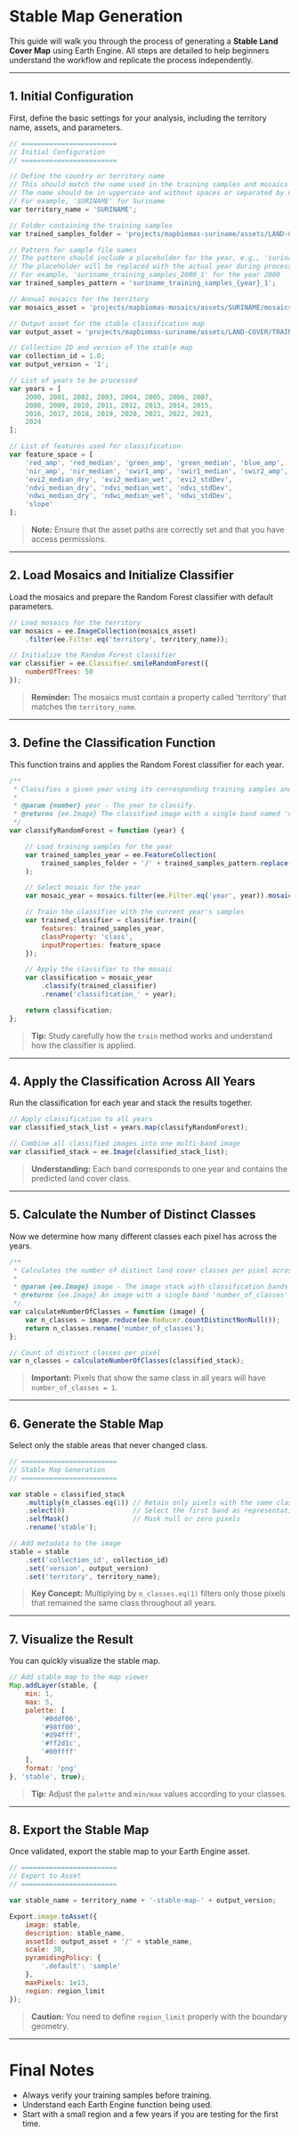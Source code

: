 # Stable Map Generation

This guide will walk you through the process of generating a **Stable Land Cover Map** using Earth Engine. All steps are detailed to help beginners understand the workflow and replicate the process independently.

---

## 1. Initial Configuration

First, define the basic settings for your analysis, including the territory name, assets, and parameters.

```javascript
// ========================
// Initial Configuration
// ========================

// Define the country or territory name
// This should match the name used in the training samples and mosaics
// The name should be in uppercase and without spaces or separated by underscores
// For example, 'SURINAME' for Suriname
var territory_name = 'SURINAME';

// Folder containing the training samples
var trained_samples_folder = 'projects/mapbiomas-suriname/assets/LAND-COVER/TRAINING/SAMPLES/STABLE-1';

// Pattern for sample file names
// The pattern should include a placeholder for the year, e.g., 'suriname_training_samples_{year}_1'
// The placeholder will be replaced with the actual year during processing
// For example, 'suriname_training_samples_2000_1' for the year 2000
var trained_samples_pattern = 'suriname_training_samples_{year}_1';

// Annual mosaics for the territory
var mosaics_asset = 'projects/mapbiomas-mosaics/assets/SURINAME/mosaics-1';

// Output asset for the stable classification map
var output_asset = 'projects/mapbiomas-suriname/assets/LAND-COVER/TRAINING/stable';

// Collection ID and version of the stable map
var collection_id = 1.0;
var output_version = '1';

// List of years to be processed
var years = [
    2000, 2001, 2002, 2003, 2004, 2005, 2006, 2007,
    2008, 2009, 2010, 2011, 2012, 2013, 2014, 2015,
    2016, 2017, 2018, 2019, 2020, 2021, 2022, 2023,
    2024
];

// List of features used for classification
var feature_space = [
    'red_amp', 'red_median', 'green_amp', 'green_median', 'blue_amp', 'blue_median',
    'nir_amp', 'nir_median', 'swir1_amp', 'swir1_median', 'swir2_amp', 'swir2_median',
    'evi2_median_dry', 'evi2_median_wet', 'evi2_stdDev',
    'ndvi_median_dry', 'ndvi_median_wet', 'ndvi_stdDev',
    'ndwi_median_dry', 'ndwi_median_wet', 'ndwi_stdDev',
    'slope'
];
```

> **Note:** Ensure that the asset paths are correctly set and that you have access permissions.

---

## 2. Load Mosaics and Initialize Classifier

Load the mosaics and prepare the Random Forest classifier with default parameters.

```javascript
// Load mosaics for the territory
var mosaics = ee.ImageCollection(mosaics_asset)
    .filter(ee.Filter.eq('territory', territory_name));

// Initialize the Random Forest classifier
var classifier = ee.Classifier.smileRandomForest({
    numberOfTrees: 50
});
```

> **Reminder:** The mosaics must contain a property called 'territory' that matches the `territory_name`.

---

## 3. Define the Classification Function

This function trains and applies the Random Forest classifier for each year.

```javascript
/**
 * Classifies a given year using its corresponding training samples and mosaic.
 *
 * @param {number} year - The year to classify.
 * @returns {ee.Image} The classified image with a single band named 'classification_{year}'.
 */
var classifyRandomForest = function (year) {

    // Load training samples for the year
    var trained_samples_year = ee.FeatureCollection(
        trained_samples_folder + '/' + trained_samples_pattern.replace('{year}', year)
    );

    // Select mosaic for the year
    var mosaic_year = mosaics.filter(ee.Filter.eq('year', year)).mosaic();

    // Train the classifier with the current year's samples
    var trained_classifier = classifier.train({
        features: trained_samples_year,
        classProperty: 'class',
        inputProperties: feature_space
    });

    // Apply the classifier to the mosaic
    var classification = mosaic_year
        .classify(trained_classifier)
        .rename('classification_' + year);

    return classification;
};
```

> **Tip:** Study carefully how the `train` method works and understand how the classifier is applied.

---

## 4. Apply the Classification Across All Years

Run the classification for each year and stack the results together.

```javascript
// Apply classification to all years
var classified_stack_list = years.map(classifyRandomForest);

// Combine all classified images into one multi-band image
var classified_stack = ee.Image(classified_stack_list);
```

> **Understanding:** Each band corresponds to one year and contains the predicted land cover class.

---

## 5. Calculate the Number of Distinct Classes

Now we determine how many different classes each pixel has across the years.

```javascript
/**
 * Calculates the number of distinct land cover classes per pixel across all years.
 *
 * @param {ee.Image} image - The image stack with classification bands for each year.
 * @returns {ee.Image} An image with a single band 'number_of_classes'.
 */
var calculateNumberOfClasses = function (image) {
    var n_classes = image.reduce(ee.Reducer.countDistinctNonNull());
    return n_classes.rename('number_of_classes');
};

// Count of distinct classes per pixel
var n_classes = calculateNumberOfClasses(classified_stack);
```

> **Important:** Pixels that show the same class in all years will have `number_of_classes = 1`.

---

## 6. Generate the Stable Map

Select only the stable areas that never changed class.

```javascript
// ========================
// Stable Map Generation
// ========================

var stable = classified_stack
    .multiply(n_classes.eq(1)) // Retain only pixels with the same class across all years
    .select(0)                 // Select the first band as representative
    .selfMask()                // Mask null or zero pixels
    .rename('stable');

// Add metadata to the image
stable = stable
    .set('collection_id', collection_id)
    .set('version', output_version)
    .set('territory', territory_name);
```

> **Key Concept:** Multiplying by `n_classes.eq(1)` filters only those pixels that remained the same class throughout all years.

---

## 7. Visualize the Result

You can quickly visualize the stable map.

```javascript
// Add stable map to the map viewer
Map.addLayer(stable, {
    min: 1, 
    max: 5,
    palette: [
        '#0ddf06', 
        '#98ff00', 
        '#d94fff', 
        '#ff2d1c', 
        '#00ffff'
    ],
    format: 'png'
}, 'stable', true);
```

> **Tip:** Adjust the `palette` and `min/max` values according to your classes.

---

## 8. Export the Stable Map

Once validated, export the stable map to your Earth Engine asset.

```javascript
// ========================
// Export to Asset
// ========================

var stable_name = territory_name + '-stable-map-' + output_version;

Export.image.toAsset({
    image: stable,
    description: stable_name,
    assetId: output_asset + '/' + stable_name,
    scale: 30,
    pyramidingPolicy: {
        '.default': 'sample'
    },
    maxPixels: 1e13,
    region: region_limit
});

```

> **Caution:** You need to define `region_limit` properly with the boundary geometry.

---

# Final Notes

- Always verify your training samples before training.
- Understand each Earth Engine function being used.
- Start with a small region and a few years if you are testing for the first time.


